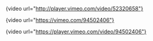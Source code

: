 {video url="http://player.vimeo.com/video/52320658"}

{video url="https://vimeo.com/94502406"}

{video url="https://player.vimeo.com/video/94502406"}